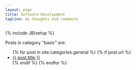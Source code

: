 ```yaml
---
layout: page
title: Software Development
tagline: my thoughts and comments
---
```

{% include JB/setup %}

<p>Posts in category "basic" are:</p>

<ul>
  {% for post in site.categories.general %}
    {% if post.url %}
        <li><a href="{{ post.url }}">{{ post.title }}</a></li>
    {% endif %}
  {% endfor %}
</ul>
